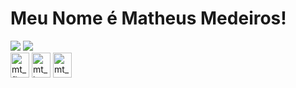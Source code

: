 <h1>Meu Nome é Matheus Medeiros!</h1>
<div>
      <a href="https://instagram.com/medeirosmt" target="_blank"><img src="https://img.shields.io/badge/-Instagram-4169e1?logo=instagram&logoColor=white&style=for-square" target="_blank"></a>
      <a href="https://www.instagram.com/sts.nicky/' target="_blank"><img src="https://img.shields.io/badge/-LinkedIn-4169e1?style=for-square&logo=linkedin&logoColor=white" target="_blank"></a> 
</div>
<div>
  <img align="center" alt="mt_flutter" height="40" width="30" src="https://cdn.jsdelivr.net/gh/devicons/devicon/icons/flutter/flutter-original.svg">
  <img align="center" alt="mt_html" height="40" width="30" src="https://cdn.jsdelivr.net/gh/devicons/devicon/icons/html5/html5-original.svg">
  <img align="center" alt="mt_css" height="40" width="30" src="https://cdn.jsdelivr.net/gh/devicons/devicon/icons/css3/css3-original.svg">
</div>

